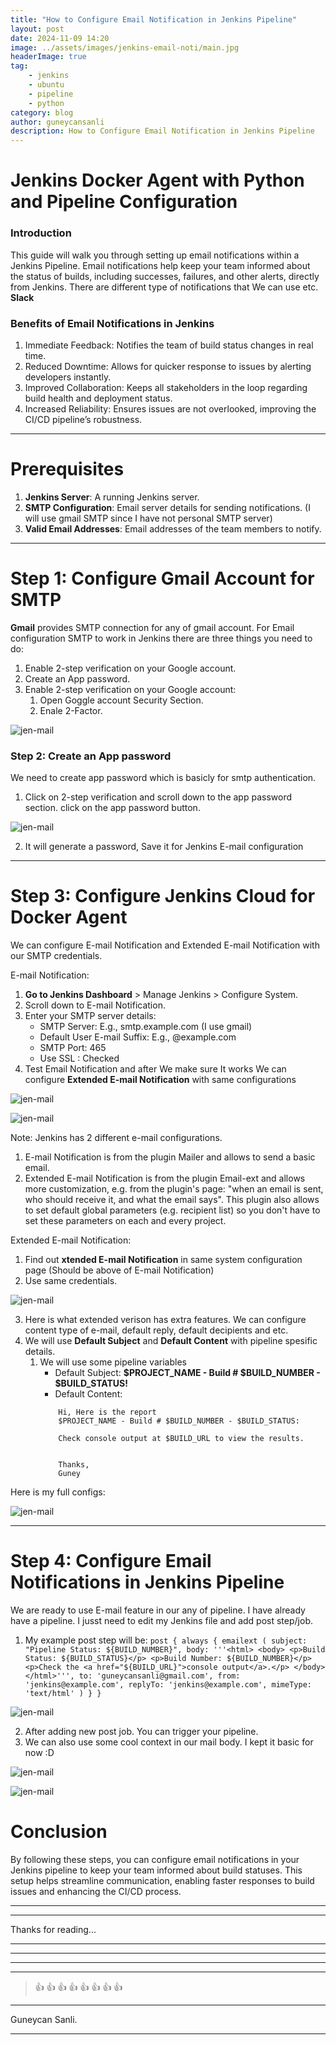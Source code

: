```yaml
---
title: "How to Configure Email Notification in Jenkins Pipeline"
layout: post
date: 2024-11-09 14:20
image: ../assets/images/jenkins-email-noti/main.jpg
headerImage: true
tag:
    - jenkins
    - ubuntu
    - pipeline
    - python
category: blog
author: guneycansanli
description: How to Configure Email Notification in Jenkins Pipeline
---
```


# Jenkins Docker Agent with Python and Pipeline Configuration

### Introduction

This guide will walk you through setting up email notifications within a Jenkins Pipeline. Email notifications help keep your team informed about the status of builds, including successes, failures, and other alerts, directly from Jenkins. There are different type of notifications that We can use etc. **Slack**

### Benefits of Email Notifications in Jenkins
1. Immediate Feedback: Notifies the team of build status changes in real time.
2. Reduced Downtime: Allows for quicker response to issues by alerting developers instantly.
3. Improved Collaboration: Keeps all stakeholders in the loop regarding build health and deployment status.
4. Increased Reliability: Ensures issues are not overlooked, improving the CI/CD pipeline’s robustness.

* * *

# Prerequisites

1.  **Jenkins Server**: A running Jenkins server.
2.  **SMTP Configuration**: Email server details for sending notifications. (I will use gmail SMTP since I have not personal SMTP server)
3. **Valid Email Addresses**: Email addresses of the team members to notify.

* * *

# Step 1: Configure Gmail Account for SMTP

**Gmail** provides SMTP connection for any of gmail account. For Email configuration SMTP to work in Jenkins there are three things you need to do:

1. Enable 2-step verification on your Google account.
2. Create an App password.
3. Enable 2-step verification on your Google account:
    1. Open Goggle account Security Section.
    2. Enale 2-Factor.


![jen-mail][1]



### Step 2: Create an App password

We need to create app password which is basicly for smtp authentication.

1. Click on 2-step verification and scroll down to the app password section. click on the app password button.

![jen-mail][2]
    
2. It will generate a password, Save it for Jenkins E-mail configuration


* * *

# Step 3: Configure Jenkins Cloud for Docker Agent

We can configure E-mail Notification and Extended E-mail Notification with our SMTP credentials.

E-mail Notification:
1.  **Go to Jenkins Dashboard** > Manage Jenkins > Configure System.
2.  Scroll down to E-mail Notification.
3.  Enter your SMTP server details:
    *   SMTP Server: E.g., smtp.example.com (I use gmail)
    *   Default User E-mail Suffix: E.g., @example.com
    *   SMTP Port: 465
    *   Use SSL : Checked
4.  Test Email Notification and after We make sure It works We can configure **Extended E-mail Notification** with same configurations

![jen-mail][3]

![jen-mail][4]

Note: Jenkins has 2 different e-mail configurations.

1. E-mail Notification is from the plugin Mailer and allows to send a basic email.
2. Extended E-mail Notification is from the plugin Email-ext and allows more customization, e.g. from the plugin's page: "when an email is sent, who should receive it, and what the email says". This plugin also allows to set default global parameters (e.g. recipient list) so you don't have to set these parameters on each and every project.


Extended E-mail Notification: 

1. Find out **xtended E-mail Notification** in same system configuration page (Should be above of E-mail Notification)
2. Use same credentials.

![jen-mail][5]

3. Here is what extended verison has extra features. We can configure content type of e-mail, default reply, default decipients and etc.
4. We will use **Default Subject** and **Default Content** with pipeline spesific details.
    1. We will use some pipeline variables
        *   Default Subject: **$PROJECT_NAME - Build # $BUILD_NUMBER - $BUILD_STATUS!** 
        *   Default Content:
        ```
            Hi, Here is the report
            $PROJECT_NAME - Build # $BUILD_NUMBER - $BUILD_STATUS:

            Check console output at $BUILD_URL to view the results.


            Thanks,
            Guney
        ```

Here is my full configs:

![jen-mail][6]

* * *

# Step 4: Configure Email Notifications in Jenkins Pipeline

We are ready to use E-mail feature in our any of pipeline. I have already have a pipeline. I jusst need to edit my Jenkins file and add post step/job. 

1. My example post step will be:
        ```
         post {
            always {
                emailext (
                    subject: "Pipeline Status: ${BUILD_NUMBER}",
                    body: '''<html>
                                <body>
                                    <p>Build Status: ${BUILD_STATUS}</p>
                                    <p>Build Number: ${BUILD_NUMBER}</p>
                                    <p>Check the <a href="${BUILD_URL}">console output</a>.</p>
                                </body>
                            </html>''',
                    to: 'guneycansanli@gmail.com',
                    from: 'jenkins@example.com',
                    replyTo: 'jenkins@example.com',
                    mimeType: 'text/html'
                )
            }
        }
        ```

![jen-mail][7]

2. After adding new post job. You can trigger your pipeline.
3. We can also use some cool context in our mail body. I kept it basic for now :D

![jen-mail][8]

![jen-mail][9]

# Conclusion

By following these steps, you can configure email notifications in your Jenkins pipeline to keep your team informed about build statuses. This setup helps streamline communication, enabling faster responses to build issues and enhancing the CI/CD process.

* * *

---

Thanks for reading...

---

---

---

---

> :+1: :+1: :+1: :+1: :+1: :+1: :+1: :+1:

---

Guneycan Sanli.

---

[1]: ../assets/images/jenkins-email-noti/jen-mail-1.jpg
[2]: ../assets/images/jenkins-email-noti/jen-mail-2.jpg
[3]: ../assets/images/jenkins-email-noti/jen-mail-3.jpg
[4]: ../assets/images/jenkins-email-noti/jen-mail-4.jpg
[5]: ../assets/images/jenkins-email-noti/jen-mail-5.jpg
[6]: ../assets/images/jenkins-email-noti/jen-mail-6.jpg
[7]: ../assets/images/jenkins-email-noti/jen-mail-7.jpg
[8]: ../assets/images/jenkins-email-noti/jen-mail-8.jpg
[9]: ../assets/images/jenkins-email-noti/jen-mail-9.jpg


